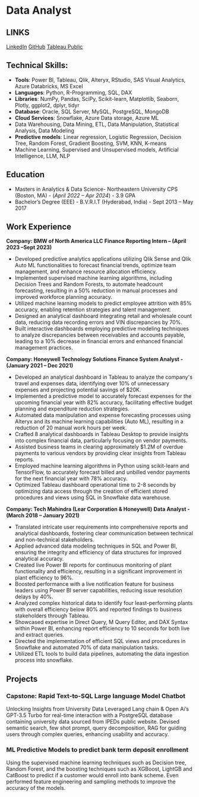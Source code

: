 # Data Analyst

## LINKS
[LinkedIn](https://www.linkedin.com/in/shashank-rallapalli-79a637105!)
[GitHub](https://github.com/ShashankRallapalli25)
[Tableau Public](https://public.tableau.com/app/profile/rvss.shashank) 

## Technical Skills: 
-	**Tools**: Power BI, Tableau, Qlik, Alteryx, RStudio, SAS Visual Analytics, Azure Databricks, MS Excel
-	**Languages**: Python, R-Programming, SQL, DAX
-	**Libraries**: NumPy, Pandas, SciPy, Scikit-learn, Matplotlib, Seaborn, Plotly, ggplot2, dplyr, tidyr
-	**Database**: Oracle, SQL Server, MySQL, PostgreSQL, MongoDB
-	**Cloud Services**: Snowflake, Azure Data storage, Azure ML
-	Data Warehousing, Data Mining, ETL, Data Manipulation, Statistical Analysis, Data Modeling
-	**Predictive models**: Linear regression, Logistic Regression, Decision Tree, Random Forest, Gradient Boosting, SVM, KNN, K-means
-	Machine Learning, Supervised and Unsupervised models, Artificial Intelligence, LLM, NLP

## Education
- Masters in Analytics & Data Science- Northeastern University CPS (Boston, MA) - (_April 2022 – Apr 2024_) - 3.9 GPA
- Bachelor’s Degree (EEE) - B.V.R.I.T (Hyderabad, India) - Sept 2013 – May 2017
		
## Work Experience
**Company: BMW of North America LLC**
**Finance Reporting Intern – (April 2023 –Sept 2023)**
-	Developed predictive analytics applications utilizing Qlik Sense and Qlik Auto ML functionalities to forecast financial trends, optimize team management, and enhance resource allocation efficiency.
-	Implemented supervised machine learning algorithms, including Decision Trees and Random Forests, to automate headcount forecasting, resulting in a 50% reduction in manual processes and improved workforce planning accuracy.
-	Utilized machine learning models to predict employee attrition with 85% accuracy, enabling retention strategies and talent management.
-	Designed an analytical dashboard integrating retail and wholesale count data, reducing data recording errors and VIN discrepancies by 70%.
-	Built interactive dashboards employing predictive modeling techniques to analyze discrepancies between receivables and accounts payable, leading to a 10% decrease in financial errors and enhanced financial management practices.

**Company: Honeywell Technology Solutions**
**Finance System Analyst - (January 2021 – Dec 2021)**
-	Developed an analytical dashboard in Tableau to analyze the company's travel and expenses data, identifying over 10% of unnecessary expenses and projecting potential savings of $20K.
-	Implemented a predictive model to accurately forecast expenses for the upcoming financial year with 82% accuracy, facilitating effective budget planning and expenditure reduction strategies.
-	Automated data manipulation and expense forecasting processes using Alteryx and its machine learning capabilities (Auto ML), resulting in a reduction of 20 manual work hours per week.
-	Crafted 8 analytical dashboards in Tableau Desktop to provide insights into complex financial data, particularly focusing on vendor payments.
-	Assisted business teams in clearing approximately $1.2M of overdue payments to various vendors by providing clear insights from Tableau reports.
-	Employed machine learning algorithms in Python using scikit-learn and TensorFlow, to accurately forecast billed and unbilled vendor payments for the next financial year with 78% accuracy.
-	Optimized Tableau dashboard operational time to 2-8 seconds by optimizing data access through the creation of efficient stored procedures and views using SQL in Snowflake data warehouse.

**Company: Tech Mahindra (Lear Corporation & Honeywell)** 
**Data Analyst - (March 2018 – January 2021)**
-	Translated intricate user requirements into comprehensive reports and analytical dashboards, fostering clear communication between technical and non-technical stakeholders.
-	Applied advanced data modeling techniques in SQL and Power BI, ensuring the integrity and efficiency of data structures for improved analytical accuracy.
-	Created live Power BI reports for continuous monitoring of plant functionality and efficiency, resulting in a significant improvement in plant efficiency to 96%.
-	Boosted performance with a live notification feature for business leaders using Power BI server capabilities, reducing issue resolution delays by 40%.
-	Analyzed complex historical data to identify four least-performing plants with overall efficiency below 80% and reported findings to business stakeholders through Tableau.
-	Showcased expertise in Direct Query, M Query Editor, and DAX Syntax within Power BI, enhancing report efficiency to 10 seconds for both live and extract queries.
-	Directed the implementation of efficient SQL views and procedures in Snowflake and automated 70% of data manipulation tasks.
-	Utilized ETL tools to build data pipelines, automating the data ingestion process into snowflake.

## Projects
### Capstone: Rapid Text-to-SQL Large language Model Chatbot
Unlocking Insights from University Data Leveraged Lang chain & Open Ai’s GPT-3.5 Turbo for real-time interaction with a PostgreSQL database containing university data sourced from IPEDs public website. Devised semantic search, few shot prompt, query decomposition, RAG for guiding users through complex queries, enhancing usability and accuracy.

### ML Predictive Models to predict bank term deposit enrollment
Using the supervised machine learning techniques such as Decision tree, Random Forest, and the boosting techniques such as XGBoost, LightGB and CatBoost to predict if a customer would enroll into bank scheme. Even performed feature engineering and sampling methods to improve the accuracy of the models. 


